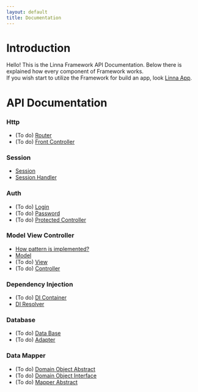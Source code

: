 ```yaml
---
layout: default
title: Documentation
---
```


# Introduction

Hello! This is the Linna Framework API Documentation. Below there is explained how every component of Framework works.<br/>
If you wish start to utilize the Framework for build an app, look [Linna App](https://github.com/s3b4stian/linna-app).

# API Documentation

### Http
* (To do) [Router](router.md)
* (To do) [Front Controller](frontController.md)

### Session
* [Session](session.md)
* [Session Handler](sessionHandler.md)

### Auth
* (To do) [Login](login.md)
* (To do) [Password](password.md)
* (To do) [Protected Controller](protectedController.md)

### Model View Controller
* [How pattern is implemented?](mvcImplement.md)
* [Model](model.md)
* (To do) [View](view.md)
* (To do) [Controller](controller.md)

### Dependency Injection
* (To do) [DI Container](diContainer.md)
* [DI Resolver](diResolver.md)

### Database
* (To do) [Data Base](dataBase.md)
* (To do) [Adapter](adapter.md)

### Data Mapper
* (To do) [Domain Object Abstract](domainObjectAbstract.md)
* (To do) [Domain Object Interface](domainObjectInterface.md)
* (To do) [Mapper Abstract](mapperAbstract.md)
